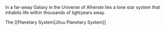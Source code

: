 In a far-away Galaxy in the Universe of Alherste lies a lone star system that inhabits life within thousands of lightyears away.

The [[Planetary System|Jituu Planetary System]]
